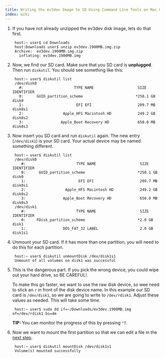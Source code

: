 ```yaml
---
title: Writing the ev3dev Image to SD Using Command Line Tools on Mac OS X
index: wiki
---
```


1. If you have not already unzipped the ev3dev disk image, lets do that first.

        host:~ user$ cd Downloads
        host:Downloads user$ unzip ev3dev.1900MB.img.zip
        Archive:  ev3dev.1900MB.img.zip
          inflating: ev3dev.1900MB.img

2. Now, we find our SD card. Make sure that you SD card is **unplugged**. Then run `diskutil`. You should see something like this:

        host:~ user$ diskutil list
        /dev/disk0
          #:                       TYPE NAME                    SIZE       IDENTIFIER
          0:      GUID_partition_scheme                        *250.1 GB   disk0
          1:                        EFI EFI                     209.7 MB   disk0s1
          2:                  Apple_HFS Macintosh HD            249.2 GB   disk0s2
          3:                 Apple_Boot Recovery HD             650.0 MB   disk0s3

3. Now insert you SD card and run `diskutil` again. The new entry (`/dev/disk1`) is your SD card. Your actual device may be named something different.

        host:~ user$ diskutil list
        /dev/disk0
           #:                       TYPE NAME                    SIZE       IDENTIFIER
           0:      GUID_partition_scheme                        *250.1 GB   disk0
           1:                        EFI EFI                     209.7 MB   disk0s1
           2:                  Apple_HFS Macintosh HD            249.2 GB   disk0s2
           3:                 Apple_Boot Recovery HD             650.0 MB   disk0s3
        /dev/disk1
           #:                       TYPE NAME                    SIZE       IDENTIFIER
           0:     FDisk_partition_scheme                        *2.0 GB     disk1
           1:                 DOS_FAT_32 LABEL                   2.0 GB     disk1s1

3. Unmount your SD card. If it has more than one partition, you will need to do this for each partition.

        host:~ user$ diskutil unmountDisk /dev/disk1s1
        Unmount of all volumes on disk1 was successful

4. This is the dangerous part. If you pick the wrong device, you could wipe out your hard drive, so BE CAREFUL!.

    To make this go faster, we want to use the raw disk device, so wee need to stick an `r` in front of the disk device name. In this example our SD card is `/dev/disk1`, so we are going to write to `/dev/rdisk1`. Adjust these values as needed. This will take some time.

        host:~ user$ sudo dd if=~/Downloads/ev3dev.1900MB.img of=/dev/rdisk1 bs=4m

    **TIP:** You can monitor the progress of this by pressing <code>&#8963;T</code>.

5. Now we want to mount the first partition so that we can edit a file in the [next step](Getting-started-v2#step-4-enable-usb-networking).

        host:~ user$ diskutil mountDisk /dev/disk1s1
        Volume(s) mounted successfully
